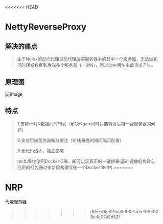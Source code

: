 <<<<<<< HEAD
# NettyReverseProxy

## 解决的痛点
>由于Nginx的反向代理只能代理后端服务器中的其中一个服务器，无法做到同时转发数据到后端多个服务器（一对N），所以此中间件由此需求产生。

## 原理图
![image](https://github.com/GreatGarlic/NettyReverseProxy/blob/master/preview/demo.png)

## 特点
>1.支持一对N数据同时转发（解决Nginx同时只能转发后端一台服务器的问题）
>
>2.支持后端服务器断线重连（断线重连时间间隔可配置）
>
>3.无代码侵入，独立部署
>
>ps:如果你使用Docker部署，即可实现真正的一键部署(基础镜像的构建与应用的打包通过多阶段构建写在一个Dockerfile中)
=======
# NRP
代理服务器
>>>>>>> d9e7615e91bc859801bdfef99e028c4e07a2d52f
